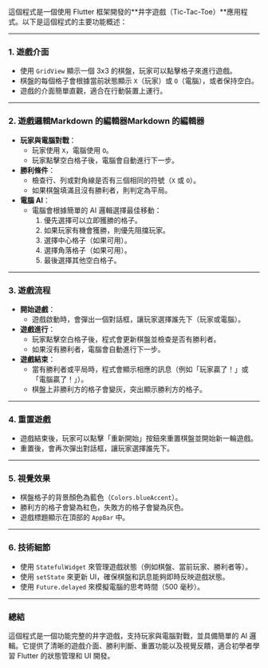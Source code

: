 這個程式是一個使用 Flutter 框架開發的**井字遊戲（Tic-Tac-Toe）**應用程式。以下是這個程式的主要功能概述：

---

### 1. **遊戲介面**
   - 使用 `GridView` 顯示一個 3x3 的棋盤，玩家可以點擊格子來進行遊戲。
   - 棋盤的每個格子會根據當前狀態顯示 `X`（玩家）或 `O`（電腦），或者保持空白。
   - 遊戲的介面簡單直觀，適合在行動裝置上運行。

---

### 2. **遊戲邏輯**Markdown 的編輯器Markdown 的編輯器
   - **玩家與電腦對戰**：
     - 玩家使用 `X`，電腦使用 `O`。
     - 玩家點擊空白格子後，電腦會自動進行下一步。
   - **勝利條件**：
     - 檢查行、列或對角線是否有三個相同的符號（`X` 或 `O`）。
     - 如果棋盤填滿且沒有勝利者，則判定為平局。
   - **電腦 AI**：
     - 電腦會根據簡單的 AI 邏輯選擇最佳移動：
       1. 優先選擇可以立即獲勝的格子。
       2. 如果玩家有機會獲勝，則優先阻擋玩家。
       3. 選擇中心格子（如果可用）。
       4. 選擇角落格子（如果可用）。
       5. 最後選擇其他空白格子。

---

### 3. **遊戲流程**
   - **開始遊戲**：
     - 遊戲啟動時，會彈出一個對話框，讓玩家選擇誰先下（玩家或電腦）。
   - **遊戲進行**：
     - 玩家點擊空白格子後，程式會更新棋盤並檢查是否有勝利者。
     - 如果沒有勝利者，電腦會自動進行下一步。
   - **遊戲結束**：
     - 當有勝利者或平局時，程式會顯示相應的訊息（例如「玩家贏了！」或「電腦贏了！」）。
     - 棋盤上非勝利方的格子會變灰，突出顯示勝利方的格子。

---

### 4. **重置遊戲**
   - 遊戲結束後，玩家可以點擊「重新開始」按鈕來重置棋盤並開始新一輪遊戲。
   - 重置後，會再次彈出對話框，讓玩家選擇誰先下。

---

### 5. **視覺效果**
   - 棋盤格子的背景顏色為藍色（`Colors.blueAccent`）。
   - 勝利方的格子會變為紅色，失敗方的格子會變為灰色。
   - 遊戲標題顯示在頂部的 `AppBar` 中。

---

### 6. **技術細節**
   - 使用 `StatefulWidget` 來管理遊戲狀態（例如棋盤、當前玩家、勝利者等）。
   - 使用 `setState` 來更新 UI，確保棋盤和訊息能夠即時反映遊戲狀態。
   - 使用 `Future.delayed` 來模擬電腦的思考時間（500 毫秒）。

---

### 總結
這個程式是一個功能完整的井字遊戲，支持玩家與電腦對戰，並具備簡單的 AI 邏輯。它提供了清晰的遊戲介面、勝利判斷、重置功能以及視覺反饋，適合初學者學習 Flutter 的狀態管理和 UI 開發。